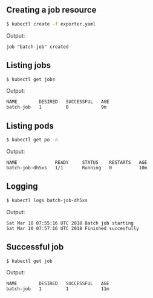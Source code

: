 ## Creating a job resource

```bash
$ kubectl create -f exporter.yaml
```

Output:

```
job "batch-job" created
```

## Listing jobs

```bash
$ kubectl get jobs
```

Output:

```
NAME        DESIRED   SUCCESSFUL   AGE
batch-job   1         0            9m
```

## Listing pods

```bash
$ kubectl get po -a
```

Output:

```
NAME              READY     STATUS    RESTARTS   AGE
batch-job-dh5xs   1/1       Running   0          10m
```

## Logging

```bash
$ kubectl logs batch-job-dh5xs
```

Output:

```
Sat Mar 10 07:55:16 UTC 2018 Batch job starting
Sat Mar 10 07:57:16 UTC 2018 Finished succesfully
```

## Successful job

```bash
$ kubectl get job
```

Output:

```
NAME        DESIRED   SUCCESSFUL   AGE
batch-job   1         1            11m
```
